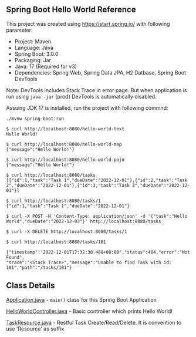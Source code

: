 ## Spring Boot Hello World Reference

This project was created using https://start.spring.io/ with following parameter:

* Project: Maven
* Language: Java
* Spring Boot: 3.0.0
* Packaging: Jar
* Java: 17 (Required for v3)
* Dependencies: Spring Web, Spring Data JPA, H2 Datbase, Spring Boot DevTools

Note: DevTools includes Stack Trace in error page. But when application is run using `java -jar` (prod)
DevTools is automatically disabled.

Assuing JDK 17 is installed, run the project with following commnd:

```shell
./mvnw spring-boot:run
```

```shell
$ curl http://localhost:8080/hello-world-text
Hello World!

$ curl http://localhost:8080/hello-world-map
{"message":"Hello World!"}

$ curl http://localhost:8080/hello-world-pojo
{"message":"Hello World!"}  

$ curl http://localhost:8080/tasks
[{"id":1,"task":"Task 1","dueDate":"2022-12-01"},{"id":2,"task":"Task 2","dueDate":"2022-12-01"},{"id":3,"task":"Task 3","dueDate":"2022-12-01"}]

$ curl http://localhost:8080/tasks/1
{"id":1,"task":"Task 1","dueDate":"2022-12-01"}

$ curl -X POST -H 'Content-Type: application/json' -d '{"task":"Hello World","dueDate":"2022-12-03"}' http://localhost:8080/tasks

$ curl -X DELETE http://localhost:8080/tasks/1

$ curl http://localhost:8080/tasks/101

{"timestamp":"2022-12-01T17:32:30.480+00:00","status":404,"error":"Not Found",
"trace":"<Stack Trace>","message":"Unable to find Task with id: 101","path":"/tasks/101"}
```

## Class Details
[Application.java][1] - `main()` class for this Spring Boot Application

[HelloWorldController.java][2] - Basic controller which prints Hello World!

[TaskResource.java][3] - Restful Task Create/Read/Delete. It is convention to use 'Resource' as suffix 

[1]: https://github.com/ronygomes/reference/blob/master/SpringBoot/spring-boot-rest-intro/src/main/java/me/ronygomes/reference/springboot/Application.java
[2]: https://github.com/ronygomes/reference/blob/master/SpringBoot/spring-boot-rest-intro/src/main/java/me/ronygomes/reference/springboot/HelloWorldController.java
[3]: https://github.com/ronygomes/reference/blob/master/SpringBoot/spring-boot-rest-intro/src/main/java/me/ronygomes/reference/springboot/TaskResource.java